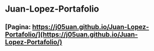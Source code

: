 # Juan-Lopez-Portafolio
## [Pagina: https://j05uan.github.io/Juan-Lopez-Portafolio/](https://j05uan.github.io/Juan-Lopez-Portafolio/)

